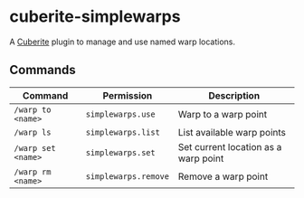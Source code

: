 cuberite-simplewarps
====================
A [Cuberite](https://cuberite.org/) plugin to manage and use named warp locations.

Commands
--------
| Command            | Permission           | Description                          |
|--------------------|----------------------|--------------------------------------|
| `/warp to <name>`  | `simplewarps.use`    | Warp to a warp point                 |
| `/warp ls`         | `simplewarps.list`   | List available warp points           |
| `/warp set <name>` | `simplewarps.set`    | Set current location as a warp point |
| `/warp rm <name>`  | `simplewarps.remove` | Remove a warp point                  |
